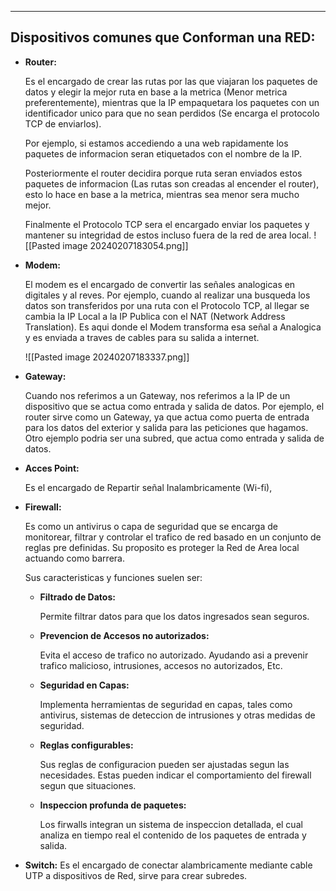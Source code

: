 
---
## Dispositivos comunes que Conforman una RED:

- **Router:**
    
    Es el encargado de crear las rutas por las que viajaran los paquetes de datos y elegir la mejor ruta en base a la metrica (Menor metrica preferentemente), mientras que la IP empaquetara los paquetes con un identificador unico para que no sean perdidos (Se encarga el protocolo TCP de enviarlos).
    
    Por ejemplo, si estamos accediendo a una web rapidamente los paquetes de informacion seran etiquetados con el nombre de la IP.
    
    Posteriormente el router decidira porque ruta seran enviados estos paquetes de informacion (Las rutas son creadas al encender el router), esto lo hace en base a la metrica, mientras sea menor sera mucho mejor.
    
    Finalmente el Protocolo TCP sera el encargado enviar los paquetes y mantener su integridad de estos incluso fuera de la red de area local.
	![[Pasted image 20240207183054.png]] 
- **Modem:**
    
    El modem es el encargado de convertir las señales analogicas en digitales y al reves. Por ejemplo, cuando al realizar una busqueda los datos son transferidos por una ruta con el Protocolo TCP, al llegar se cambia la IP Local a la IP Publica con el NAT (Network Address Translation). Es aqui donde el Modem transforma esa señal a Analogica y es enviada a traves de cables para su salida a internet.
    
	 ![[Pasted image 20240207183337.png]]

- **Gateway:**
    
    Cuando nos referimos a un Gateway, nos referimos a la IP de un dispositivo que se actua como entrada y salida de datos. Por ejemplo, el router sirve como un Gateway, ya que actua como puerta de entrada para los datos del exterior y salida para las peticiones que hagamos. Otro ejemplo podria ser una subred, que actua como entrada y salida de datos.
    
- **Acces Point:**
    
    Es el encargado de Repartir señal Inalambricamente (Wi-fi),
    
- **Firewall:**
    
    Es como un antivirus o capa de seguridad que se encarga de monitorear, filtrar y controlar el trafico de red basado en un conjunto de reglas pre definidas. Su proposito es proteger la Red de Area local actuando como barrera.
    
    Sus caracteristicas y funciones suelen ser:
    
    - **Filtrado de Datos:**
        
        Permite filtrar datos para que los datos ingresados sean seguros.
        
    - **Prevencion de Accesos no autorizados:**
        
        Evita el acceso de trafico no autorizado. Ayudando asi a prevenir trafico malicioso, intrusiones, accesos no autorizados, Etc.
        
    - **Seguridad en Capas:**
        
        Implementa herramientas de seguridad en capas, tales como antivirus, sistemas de deteccion de intrusiones y otras medidas de seguridad.
        
    - **Reglas configurables:**
        
        Sus reglas de configuracion pueden ser ajustadas segun las necesidades. Estas pueden indicar el comportamiento del firewall segun que situaciones.
        
    - **Inspeccion profunda de paquetes:**
        
        Los firwalls integran un sistema de inspeccion detallada, el cual analiza en tiempo real el contenido de los paquetes de entrada y salida.
        
- **Switch:**
    Es el encargado de conectar alambricamente mediante cable UTP a dispositivos de Red, sirve para crear subredes.














